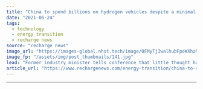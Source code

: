 ```yaml
---
title: "China to spend billions on hydrogen vehicles despite a minimal supply of clean H2"
date: "2021-06-24"
tags: 
  - technology
  - energy transition
  - recharge news
source: "recharge news"
image_url: "https://images-global.nhst.tech/image/OFMyTjIwalhubFpoWXhzMGR4MUkvYnA1Zm1ZV0JOcGdaNzNNRC9ocHhSND0=/nhst/binary/fcf57a8c20348bfec94382dddcf63ad6"
image_fp: "/assets/img/post_thumbnails/141.jpg"
lead: "Former industry minister tells conference that little thought has gone into where the required hydrogen will come from"
article_url: "https://www.rechargenews.com/energy-transition/china-to-spend-billions-on-hydrogen-vehicles-despite-a-minimal-supply-of-clean-h2/2-1-1030196"
---
```


---
